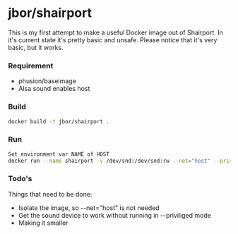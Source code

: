 # jbor/shairport

This is my first attempt to make a useful Docker image out of Shairport. 
In it's current state it's pretty basic and unsafe.
Please notice that it's very basic, but it works.

### Requirement
* phusion/baseimage
* Alsa sound enables host

### Build
```sh
docker build -t jbor/shairport .
```

### Run
```sh
Set environment var NAME of HOST
docker run --name shairport -v /dev/snd:/dev/snd:rw --net="host" --privileged -d jbor/shairport
```

### Todo's
Things that need to be done:
* Isolate the image, so --net="host" is not needed
* Get the sound device to work without running in --priviliged mode
* Making it smaller
